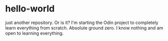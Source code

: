 # hello-world
just another repository. Or is it?  I'm starting the Odin project to completely learn everything from scratch.  Absolute ground zero. I know nothing and am open to learning everything.
